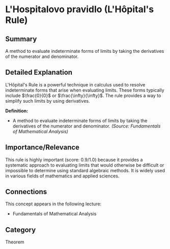 # L'Hospitalovo pravidlo (L'Hôpital's Rule)

## Summary
A method to evaluate indeterminate forms of limits by taking the derivatives of the numerator and denominator.

## Detailed Explanation
L'Hôpital's Rule is a powerful technique in calculus used to resolve indeterminate forms that arise when evaluating limits. These forms typically include $\frac{0}{0}$ or $\frac{\infty}{\infty}$. The rule provides a way to simplify such limits by using derivatives.

**Definition:**
*   A method to evaluate indeterminate forms of limits by taking the derivatives of the numerator and denominator.
    *(Source: Fundamentals of Mathematical Analysis)*

## Importance/Relevance
This rule is highly important (score: 0.9/1.0) because it provides a systematic approach to evaluating limits that would otherwise be difficult or impossible to determine using standard algebraic methods. It is widely used in various fields of mathematics and applied sciences.

## Connections
This concept appears in the following lecture:
*   Fundamentals of Mathematical Analysis

## Category
Theorem